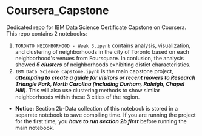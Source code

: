 # Coursera_Capstone
Dedicated repo for IBM Data Science Certificate Capstone on Coursera. This repo contains 2 notebooks:
  1. `TORONTO NEIGHBORHOOD - Week 3.ipynb` contains analysis, visualization, and clustering of neighborhoods in the city of Toronto based on each neighborhood's venues from Foursquare. In conlusion, the analysis showed ***5 clusters*** of neighborhoods exhibiting distict characteristics.
  2. `IBM Data Science Capstone.ipynb` is the main capstone project, ***attempting to create a guide for visitors or recent movers to Research Triangle Park, North Carolina (including Durham, Raleigh, Chapel Hill)***. This will also use clustering methods to show similar neighborhoods within these 3 cities of the region.
   * **Notice:** Section 2b-Data collection of this notebook is stored in a separate notebook to save compiling time. If you are running the project for the first time, you ***have to run section 2b first*** before running the main notebook.
